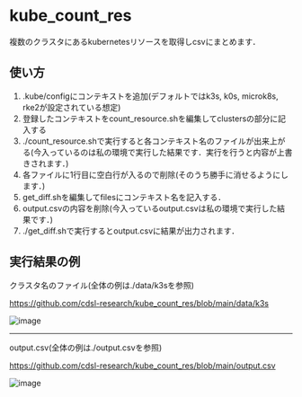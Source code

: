 # kube_count_res

複数のクラスタにあるkubernetesリソースを取得しcsvにまとめます．

## 使い方

1. .kube/configにコンテキストを追加(デフォルトではk3s, k0s, microk8s, rke2が設定されている想定)
2. 登録したコンテキストをcount_resource.shを編集してclustersの部分に記入する
3. ./count_resource.shで実行すると各コンテキスト名のファイルが出来上がる(今入っているのは私の環境で実行した結果です．実行を行うと内容が上書きされます．)
4. 各ファイルに1行目に空白行が入るので削除(そのうち勝手に消せるようにします．)
6. get_diff.shを編集してfilesにコンテキスト名を記入する．
7. output.csvの内容を削除(今入っているoutput.csvは私の環境で実行した結果です．)
8. ./get_diff.shで実行するとoutput.csvに結果が出力されます．

 ## 実行結果の例
 
 クラスタ名のファイル(全体の例は./data/k3sを参照)
 
 https://github.com/cdsl-research/kube_count_res/blob/main/data/k3s
 
 ![image](https://github.com/user-attachments/assets/e22a0c06-0636-4bbd-859a-a7ccbc1ed2a7)

---

 output.csv(全体の例は./output.csvを参照)
 
https://github.com/cdsl-research/kube_count_res/blob/main/output.csv
 
 ![image](https://github.com/user-attachments/assets/40d3bf50-f785-4ae6-a3d1-5be88aaf448e)

